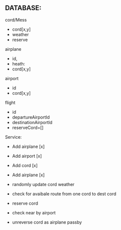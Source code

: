 ## DATABASE:

cord/Mess

- cord[x,y]
- weather
- reserve

airplane

- id,
- heath:
- cord[x,y]

airport

- id
- cord[x,y]

flight

- id
- departureAirportId
- destinationAirportId
- reserveCord=[]

Service:

- Add airplane [x]
- Add airport [x]
- Add cord [x]
- Add airplane [x]

- randomly update cord weather
- check for avaibale route from one cord to dest cord
- reserve cord
- check near by airport
- unreverse cord as airplane passby
